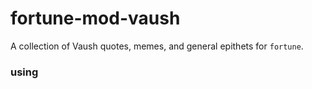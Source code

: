 # fortune-mod-vaush
A collection of Vaush quotes, memes, and general epithets for ``fortune``.
### using


